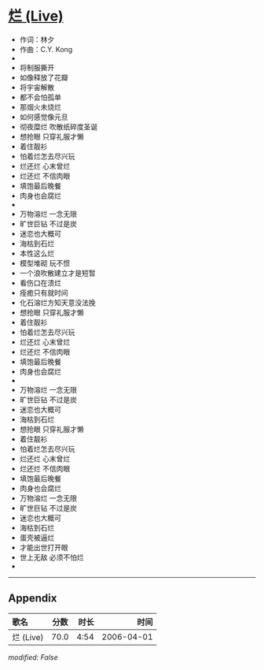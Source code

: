 # [烂 (Live)](https://music.163.com/song?id=65843)

* 作词：林夕
* 作曲：C.Y. Kong
* 
* 将制服撕开
* 如像释放了花瓣
* 将宇宙解散
* 都不会怕孤单
* 那烟火未烧烂
* 如何感觉像元旦
* 彻夜糜烂 吹散纸碎度圣诞
* 想抢眼 只穿礼服才懒
* 着住靓衫
* 怕着烂怎去尽兴玩
* 烂还烂 心末曾烂
* 烂还烂 不信肉眼
* 填饱最后晚餐
* 肉身也会腐烂
* 
* 万物溶烂 一念无限
* 旷世巨钻 不过是炭
* 迷恋也大概可
* 海枯到石烂
* 本性这么烂
* 模型堆砌 玩不惯
* 一个浪吹散建立才是短暂
* 看伤口在溃烂
* 痊癒只有就时间
* 化石溶烂方知天意没法挽
* 想抢眼 只穿礼服才懒
* 着住靓衫
* 怕着烂怎去尽兴玩
* 烂还烂 心末曾烂
* 烂还烂 不信肉眼
* 填饱最后晚餐
* 肉身也会腐烂
* 
* 万物溶烂 一念无限
* 旷世巨钻 不过是炭
* 迷恋也大概可
* 海枯到石烂
* 想抢眼 只穿礼服才懒
* 着住靓衫
* 怕着烂怎去尽兴玩
* 烂还烂 心末曾烂
* 烂还烂 不信肉眼
* 填饱最后晚餐
* 肉身也会腐烂
* 万物溶烂 一念无限
* 旷世巨钻 不过是炭
* 迷恋也大概可
* 海枯到石烂
* 蛋壳被逼烂
* 才能出世打开眼
* 世上无敌 必须不怕烂
* 


---

## Appendix

|歌名|分数|时长|时间|
|:---|:---:|---:|---:|
|烂 (Live)|70.0|4:54|2006-04-01

*modified: False*